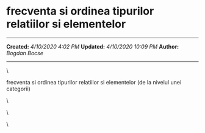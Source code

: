 frecventa si ordinea tipurilor relatiilor si elementelor
========================================================

  -------------- ----------------------
  **Created:**   *4/10/2020 4:02 PM*
  **Updated:**   *4/10/2020 10:09 PM*
  **Author:**    *Bogdan Bocse*
  -------------- ----------------------

\

frecventa si ordinea tipurilor relatiilor si elementelor (de la nivelul
unei categorii)

\

\

\

 
